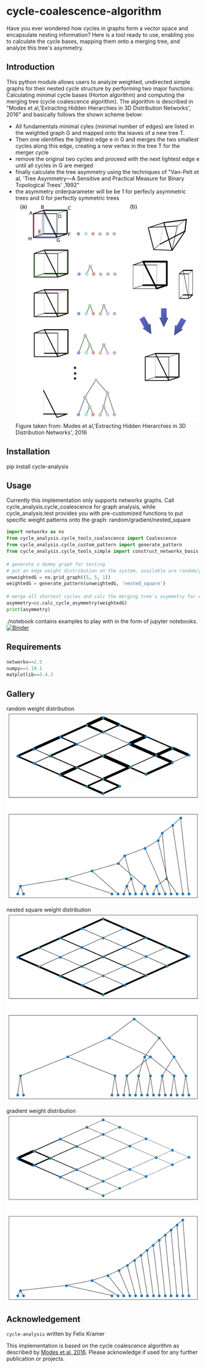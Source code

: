 # cycle-coalescence-algorithm

Have you ever wondered how cycles in graphs form a vector space and encapsulate nesting information? Here is a tool ready to use, enabling you to calculate the cycle bases, mapping them onto a merging tree, and analyze this tree's asymmetry.

##  Introduction
This python module allows users to analyze weighted, undirected simple graphs for their nested cycle structure by performing two major functions: Calculating minimal cycle bases (Horton algorithm) and computing the merging tree (cycle coalescence algorithm). The algorithm is described in "Modes et al,'Extracting Hidden Hierarchies in 3D Distribution Networks', 2016" and basically follows the shown scheme below:
  -  All fundamentals minimal cyles (minimal number of edges) are listed in the weighted graph G and mapped onto the leaves of a new tree T.
  -  Then one identifies the lightest edge e in G and merges the two smallest cycles along this edge, creating a new vertex in the tree T for the merger cycle
  -  remove the original two cycles and proceed with the next lightest edge e until all cycles in G are merged
  -  finally calculate the tree asymmetry using the techniques of "Van-Pelt et al, 'Tree Asymmetry—A Sensitive and Practical Measure for Binary Topological Trees' ,1992"
  -  the asymmetry orderparameter will be be 1 for perfecly asymmetric trees and 0 for perfectly symmetric trees
  ![modes](https://raw.githubusercontent.com/felixk1990/cycle-coalescence-algorithm/main/gallery/modes_merging_algorithm_2016.png)
  Figure taken from: Modes et al,'Extracting Hidden Hierarchies in 3D Distribution Networks', 2016


##  Installation
pip install cycle-analysis

##  Usage
Currently this implementation only supports networkx graphs.
Call cycle_analysis.cycle_coalescence for graph analysis, while cycle_analysis.test provides you with pre-customized functions to put specific weight patterns onto the graph: random/gradient/nested_square
```python
import networkx as nx
from cycle_analysis.cycle_tools_coalescence import Coalescence
from cycle_analysis.cycle_custom_pattern import generate_pattern
from cycle_analysis.cycle_tools_simple import construct_networkx_basis

# generate a dummy graph for testing
# put an edge weight distribution on the system, available are random/gradient/bigradient/nested_square
unweightedG = nx.grid_graph((5, 5, 1))
weightedG = generate_pattern(unweightedG, 'nested_square')

# merge all shortest cycles and calc the merging tree's asymmetry for each branch
asymmetry=cc.calc_cycle_asymmetry(weightedG)
print(asymmetry)
```
./notebook contains examples to play with in the form of jupyter notebooks. 
[![Binder](https://mybinder.org/badge_logo.svg)](https://mybinder.org/v2/gh/felixk1990/cycle-coalescence-algorithm/198727ddd80524cd7197f01e46cc74c33175b6f0?labpath=.%2Fnotebook)
##  Requirements
```python
networkx==2.5
numpy==1.19.1
matplotlib==3.4.3
```
##  Gallery
random weight distribution\
![random](https://raw.githubusercontent.com/felixk1990/cycle-coalescence-algorithm/main/gallery/random.png)

nested square weight distribution\
![nested](https://raw.githubusercontent.com/felixk1990/cycle-coalescence-algorithm/main/gallery/nested_square.png)

gradient weight distribution\
![gradient](https://raw.githubusercontent.com/felixk1990/cycle-coalescence-algorithm/main/gallery/gradient.png)
## Acknowledgement
```cycle-analysis``` written by Felix Kramer

This implementation is based on the cycle coalescence algorithm as described by [Modes et al, 2016](https://journals.aps.org/prx/pdf/10.1103/PhysRevX.6.031009). Please acknowledge if used for any further publication or projects.
